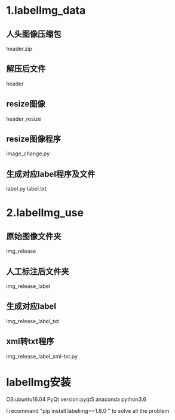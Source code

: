 # 1.labelImg_data
## 人头图像压缩包
header.zip
## 解压后文件
header 
## resize图像
header_resize
## resize图像程序
image_change.py
## 生成对应label程序及文件
label.py label.txt
# 2.labelImg_use
## 原始图像文件夹
img_release
## 人工标注后文件夹
img_release_label
## 生成对应label
img_release_label_txt
## xml转txt程序
img_release_label_xml-txt.py
# labelImg安装
OS:ubuntu16.04
PyQt version:pyqt5
anaconda python3.6

I recommand "pip install labelimg==1.8.0 " to solve all the problem